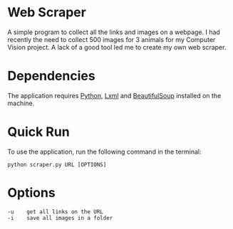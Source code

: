 # Web Scraper

A simple program to collect all the links and images on a webpage. I had recently the need to collect 500 images for 3 animals for my Computer Vision project. A lack of a good tool led me to create my own web scraper.

# Dependencies
The application requires [Python](https://www.python.org/downloads/), [Lxml](http://lxml.de/3.0/installation.html) and [BeautifulSoup](https://www.crummy.com/software/BeautifulSoup/bs4/download/) installed on the machine.

# Quick Run
To use the application, run the following command in the terminal: 

`python scraper.py URL [OPTIONS]`

# Options
```
-u    get all links on the URL
-i    save all images in a folder
```
